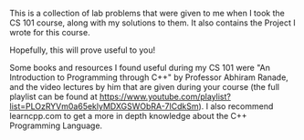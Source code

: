 This is a collection of lab problems that were given to me when I took the CS 101 course, along with my solutions to them.
It also contains the Project I wrote for this course.

Hopefully, this will prove useful to you!

Some books and resources I found useful during my CS 101 were "An Introduction to Programming through C++" by Professor Abhiram Ranade,
and the video lectures by him that are given during your course (the full playlist can be found at https://www.youtube.com/playlist?list=PLOzRYVm0a65eklyMDXGSWObRA-7lCdkSm). I also recommend learncpp.com to get a more in depth knowledge about the C++ Programming Language.
